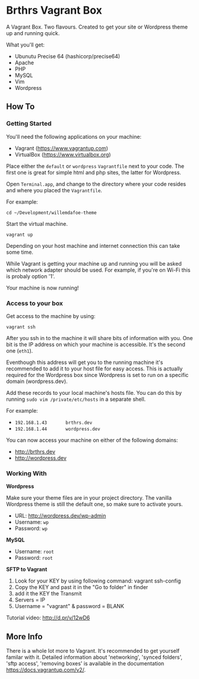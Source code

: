 # Brthrs Vagrant Box

A Vagrant Box. Two flavours. Created to get your site or Wordpress theme up and running quick.

What you'll get:

* Ubunutu Precise 64 (hashicorp/precise64)
* Apache
* PHP
* MySQL
* Vim
* Wordpress

## How To

### Getting Started
You'll need the following applications on your machine:

- Vagrant (https://www.vagrantup.com)
- VirtualBox (https://www.virtualbox.org)

Place either the `default` or `wordpress` `Vagrantfile` next to your code. The first one is great for simple html and php sites, the latter for Wordpress.

Open `Terminal.app`, and change to the directory where your code resides and where you placed the `Vagrantfile`.

For example:

```cd ~/Development/willemdafoe-theme```

Start the virtual machine.

```vagrant up```

Depending on your host machine and internet connection this can take some time.

While Vagrant is getting your machine up and running you will be asked which network adapter should be used. For example, if you're on Wi-Fi this is probaly option '1'.

Your machine is now running!

### Access to your box
Get access to the machine by using:

```vagrant ssh```

After you ssh in to the machine it will share bits of information with you. One bit is the IP address on which your machine is accessible. It's the second one (`eth1`).

Eventhough this address will get you to the running machine it's recommended to add it to your host file for easy access. This is actually required for the Wordpress box since Wordpress is set to run on a specific domain (wordpress.dev).

Add these records to your local machine's hosts file. You can do this by running `sudo vim /private/etc/hosts` in a separate shell.

For example:

* ```192.168.1.43		brthrs.dev```
* ```192.168.1.44		wordpress.dev```

You can now access your machine on either of the following domains:

* http://brthrs.dev
* http://wordpress.dev

### Working With

**Wordpress**

Make sure your theme files are in your project directory. The vanilla Wordpress theme is still the default one, so make sure to activate yours.

* URL: http://wordpress.dev/wp-admin
* Username: `wp`
* Password: `wp`

**MySQL**

* Username: `root`
* Password: `root`

**SFTP to Vagrant**
1. Look for your KEY by using following command: vagrant ssh-config
2. Copy the KEY and past it in the "Go to folder" in finder
3. add it the KEY the Transmit
4. Servers = IP
5. Username = "vagrant" & password = BLANK

Tutorial video: http://d.pr/v/12wD6

## More Info
There is a whole lot more to Vagrant. It's recommended to get yourself familar with it. Detailed information about 'networking', 'synced folders', 'sftp access', 'removing boxes' is available in the documentation https://docs.vagrantup.com/v2/.
